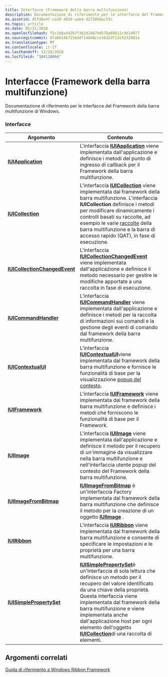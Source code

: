 ```yaml
---
title: Interfacce (Framework della barra multifunzione)
description: Documentazione di riferimento per le interfacce del Framework della barra multifunzione di Windows.
ms.assetid: d5fd6e4f-ca10-4010-aab4-d2728b0ac53c
ms.topic: article
ms.date: 05/31/2018
ms.openlocfilehash: f5c168a342b7f362d2d679d578a88011c9d14977
ms.sourcegitcommit: 8fa6614b715bddf14648cce36d2df22e5232801a
ms.translationtype: MT
ms.contentlocale: it-IT
ms.lasthandoff: 12/10/2020
ms.locfileid: "104118866"
---
```

# <a name="interfaces-ribbon-framework"></a>Interfacce (Framework della barra multifunzione)

Documentazione di riferimento per le interfacce del Framework della barra multifunzione di Windows.

### <a name="interfaces"></a>Interfacce



| Argomento                                                                                  | Contenuto                                                                                                                                                                                                                                                                                                                                                                                                        |
|----------------------------------------------------------------------------------------|-----------------------------------------------------------------------------------------------------------------------------------------------------------------------------------------------------------------------------------------------------------------------------------------------------------------------------------------------------------------------------------------------------------------|
| [**IUIApplication**](/windows/desktop/api/uiribbon/nn-uiribbon-iuiapplication)                       | L'interfaccia [**IUIApplication**](/windows/desktop/api/uiribbon/nn-uiribbon-iuiapplication) viene implementata dall'applicazione e definisce i metodi del punto di ingresso di callback per il Framework della barra multifunzione.<br/>                                                                                                                                                                                                              |
| [**IUICollection**](/windows/desktop/api/uiribbon/nn-uiribbon-iuicollection)                         | L'interfaccia [**IUICollection**](/windows/desktop/api/uiribbon/nn-uiribbon-iuicollection) viene implementata dal framework della barra multifunzione. L'interfaccia **IUICollection** definisce i metodi per modificare dinamicamente i controlli basati su raccolte, ad esempio le varie [raccolte](ribbon-controls-galleries.md) della barra multifunzione e la barra di accesso rapido (QAT), in fase di esecuzione.<br/>                                              |
| [**IUICollectionChangedEvent**](/windows/desktop/api/uiribbon/nn-uiribbon-iuicollectionchangedevent) | L'interfaccia [**IUICollectionChangedEvent**](/windows/desktop/api/uiribbon/nn-uiribbon-iuicollectionchangedevent) viene implementata dall'applicazione e definisce il metodo necessario per gestire le modifiche apportate a una raccolta in fase di esecuzione.<br/>                                                                                                                                                                                |
| [**IUICommandHandler**](/windows/desktop/api/uiribbon/nn-uiribbon-iuicommandhandler)                 | L'interfaccia [**IUICommandHandler**](/windows/desktop/api/uiribbon/nn-uiribbon-iuicommandhandler) viene implementata dall'applicazione e definisce i metodi per la raccolta di informazioni sui comandi e la gestione degli eventi di comando dal framework della barra multifunzione.<br/>                                                                                                                                                              |
| [**IUIContextualUI**](/windows/desktop/api/uiribbon/nn-uiribbon-iuicontextualui)                     | L'interfaccia [**IUIContextualUI**](/windows/desktop/api/uiribbon/nn-uiribbon-iuicontextualui)viene implementata dal framework della barra multifunzione e fornisce le funzionalità di base per la visualizzazione [popup del contesto](windowsribbon-controls-contextpopup.md).<br/>                                                                                                                                                                       |
| [**IUIFramework**](/windows/desktop/api/uiribbon/nn-uiribbon-iuiframework)                           | L'interfaccia [**IUIFramework**](/windows/desktop/api/uiribbon/nn-uiribbon-iuiframework) viene implementata dal framework della barra multifunzione e definisce i metodi che forniscono le funzionalità di base per il Framework.<br/>                                                                                                                                                                                                     |
| [**IUIImage**](/windows/desktop/api/uiribbon/nn-uiribbon-iuiimage)                                   | L'interfaccia [**IUIImage**](/windows/desktop/api/uiribbon/nn-uiribbon-iuiimage) viene implementata dall'applicazione e definisce il metodo per il recupero di un'immagine da visualizzare nella barra multifunzione e nell'interfaccia utente popup del contesto del Framework della barra multifunzione.<br/>                                                                                                                                                                          |
| [**IUIImageFromBitmap**](/windows/desktop/api/uiribbon/nn-uiribbon-iuiimagefrombitmap)               | [**IUIImageFromBitmap**](/windows/desktop/api/uiribbon/nn-uiribbon-iuiimagefrombitmap) è un'interfaccia Factory implementata dal framework della barra multifunzione che definisce il metodo per la creazione di un oggetto [**IUIImage**](/windows/desktop/api/uiribbon/nn-uiribbon-iuiimage) .<br/>                                                                                                                                                             |
| [**IUIRibbon**](/windows/desktop/api/uiribbon/nn-uiribbon-iuiribbon)                                 | L'interfaccia [**IUIRibbon**](/windows/desktop/api/uiribbon/nn-uiribbon-iuiribbon) viene implementata dal framework della barra multifunzione e consente di specificare le impostazioni e le proprietà per una barra multifunzione. <br/>                                                                                                                                                                                                               |
| [**IUISimplePropertySet**](/windows/desktop/api/uiribbon/nn-uiribbon-iuisimplepropertyset)           | [**IUISimplePropertySet**](/windows/desktop/api/uiribbon/nn-uiribbon-iuisimplepropertyset)è un'interfaccia di sola lettura che definisce un metodo per il recupero del valore identificato da una chiave della proprietà. Questa interfaccia viene implementata dal framework della barra multifunzione e viene implementata anche dall'applicazione host per ogni elemento dell'oggetto [**IUICollection**](/windows/desktop/api/uiribbon/nn-uiribbon-iuicollection)di una raccolta di elementi.<br/> |



 

## <a name="related-topics"></a>Argomenti correlati

<dl> <dt>

[Guida di riferimento a Windows Ribbon Framework](windowsribbon-reference-entry.md)
</dt> </dl>

 


